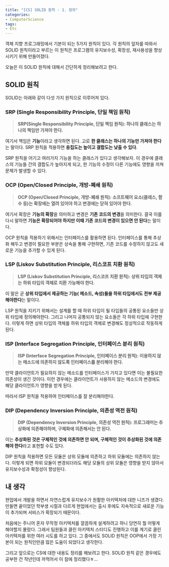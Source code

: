 ```yaml
---
title: "[CS] SOLID 원칙 - 1. 정의"
categories:
- ComputerScience
tags:
- Etc
---
```


객체 지향 프로그래밍에서 기본이 되는 5가지 원칙이 있다. 각 원칙의 앞자를 따와서 SOLID 원칙이라고 부르는 이 원칙은 프로그램의 유지보수성, 확장성, 재사용성을 향상시키기 위해 만들어졌다.

오늘은 이 SOLID 원칙에 대해서 간단하게 정리해보려고 한다.

## SOLID 원칙

SOLID는 아래와 같이 다섯 가지 원칙으로 이루어져 있다.

### SRP (Single Responsibility Principle, 단일 책임 원칙)

> **SRP(Single Responsibility Principle, 단일 책임 원칙): 하나의 클래스는 하나의 책임만 가져야 한다.**

여기서 책임은 **기능**이라고 생각하면 된다. 고로 **한 클래스는 하나의 기능만 가져야 한다**는 말이다. SRP 원칙을 적용하면 **응집도는 높이고 결합도는 낮출 수 있다**.

SRP 원칙을 어기고 여러가지 기능을 하는 클래스가 있다고 생각해보자. 이 경우에 클래스의 기능들 간의 결합도가 높아지게 되고, 한 기능의 수정이 다른 기능에도 영향을 끼쳐 문제가 발생할 수 있다.

### OCP (Open/Closed Principle, 개방-폐쇄 원칙)

> **OCP (Open/Closed Principle, 개방-폐쇄 원칙): 소프트웨어 요소(클래스, 함수 등)는 확장에는 열려 있어야 하고 변경에는 닫혀 있어야 한다.**

여기서 확장은 **기능의 확장**을 의미하고 변경은 **기존 코드의 변경**을 의미한다. 결국 이를 다시 말하면 **기능은 확장되어야 하지만 이때 기존 코드의 변경이 있으면 안 된다**는 말이다.

OCP 원칙을 적용하기 위해서는 인터페이스를 활용하면 된다. 인터페이스를 통해 추상화 해두고 변경이 필요한 부분은 상속을 통해 구현하면, 기존 코드를 수정하지 않고도 새로운 기능을 추가할 수 있게 된다.

### LSP (Liskov Substitution Principle, 리스코프 치환 원칙)

> **LSP (Liskov Substitution Principle, 리스코프 치환 원칙): 상위 타입의 객체는 하위 타입의 객체로 치환 가능해야 한다.**

이 말은 곧 **상위 타입에서 제공하는 기능( 메소드, 속성)들을 하위 타입에서도 전부 제공해야한다**는 말이다.

LSP 원칙을 지키기 위해서는 설계를 할 때 하위 타입이 될 타입들의 공통된 요소들만 상위 타입에 정의해야한다. 그리고 나머지 공통되지 않는 요소들은 각 하위 타입에 구현한다. 이렇게 하면 상위 타입의 객체를 하위 타입의 객체로 변경해도 정상적으로 작동하게 된다.

### ISP (Interface Segregation Principle, 인터페이스 분리 원칙)

> **ISP (Interface Segregation Principle, 인터페이스 분리 원칙):  이용하지 않는 메소드에 의존하지 않도록 인터페이스를 분리해야 한다.**

만약 클라이언트가 필요하지 않는 메소드를 인터페이스가 가지고 있다면 이는 불필요한 의존성이 생긴 것이다. 이런 경우에는 클라이언트가 사용하지 않는 메소드의 변경에도 해당 클라이언트가 영향을 받게 된다.

따라서 ISP 원칙을 적용하여 인터페이스를 잘 분리해야한다.

### DIP (Dependency Inversion Principle, 의존성 역전 원칙)

> **DIP (Dependency Inversion Principle, 의존성 역전 원칙): 프로그래머는 추상화에 의존해야하며, 구체화에 의존해서는 안 된다.**

이는 **추상화된 것은 구체적인 것에 의존하면 안 되며, 구체적인 것이 추상화된 것에 의존해야 한다**라고 표현할 수도 있다.

DIP 원칙을 적용하면 모든 모듈은 상위 모듈에 의존하고 하위 모듈에는 의존하지 않는다. 이렇게 되면 하위 모듈이 변경되더라도 해당 모듈의 상위 모듈은 영향을 받지 않아서 유지보수성과 확정성이 향상된다.


## 내 생각

현업에서 개발을 하면서 자연스럽게 유지보수가 원활한 아키텍처에 대한 니즈가 생겼다. 만들면 끝이었던 학부생 시절과 다르게 현업에서는 출시 후에도 지속적으로 새로운 기능이 추가되며 서비스가 확장되기 때문이다.

처음에는 주니어 혼자 무작정 아키텍처를 깔끔하게 설계하려고 하니 당연히 뭘 어떻게 해야할지 몰랐다. 그래서 팀원들과 클린 아키텍처 스터디도 진행하고 이를 계기로 클린 아키텍처를 위한 여러 시도를 하고 있다. 그 중에서도  SOLID 원칙은 OOP에서 가장 기본이 되는 원칙인만큼 많은 도움이 되었다고 생각한다.

그리고 앞으로는 CS에 대한 내용도 정리를 해보려고 한다. SOLID 원칙 같은 경우에도 공부한 건 작년인데 까먹어서 이 참에 정리했다ㅎ\...
